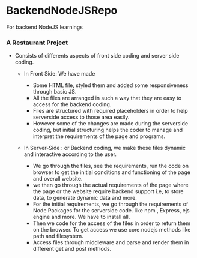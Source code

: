 # BackendNodeJSRepo
For backend NodeJS learnings

### A Restaurant Project

* Consists of differents aspects of front side coding and server side coding.
  - In Front Side: We have made 
      - Some HTML file, styled them and added some responsiveness through basic JS.
      - All the files are arranged in such a way that they are easy to access for the backend coding.
      - Files are structured with required placeholders in order to help serverside access to those area easily.
      - However some of the changes are made during the serverside coding, but initial structuring helps the coder to manage and 
        interpret the requirements of the page and programs.
 
  - In Server-Side : or Backend coding, we make these files dynamic and interactive according to the user.
      - We go through the files, see the requirements, run the code on browser to get the initial conditions and functioning of the page and overall website.
      - we then go through the actual requirements of the page where the page or the website require backend support 
        i.e, to store data, to generate dynamic data and more.
      - For the initial requirements, we go through the requirements of Node Packages for the serverside code. like npm , Express, ejs engine and more.
        We have to install all.
      - Then we code for the access of the files in order to return them on the browser. To get access we use core nodejs methods like path and filesystem.
      - Access files through middleware and parse and render them in different get and post methods.
      
      
